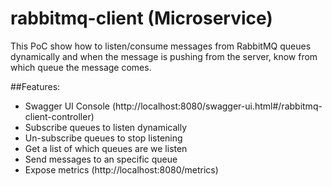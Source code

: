 # rabbitmq-client (Microservice)

This PoC show how to listen/consume messages from RabbitMQ queues dynamically and when the message is pushing from the server, know from which queue the message comes.

##Features:
- Swagger UI Console (http://localhost:8080/swagger-ui.html#/rabbitmq-client-controller)
- Subscribe queues to listen dynamically
- Un-subscribe queues to stop listening
- Get a list of which queues are we listen
- Send messages to an specific queue
- Expose metrics (http://localhost:8080/metrics)
